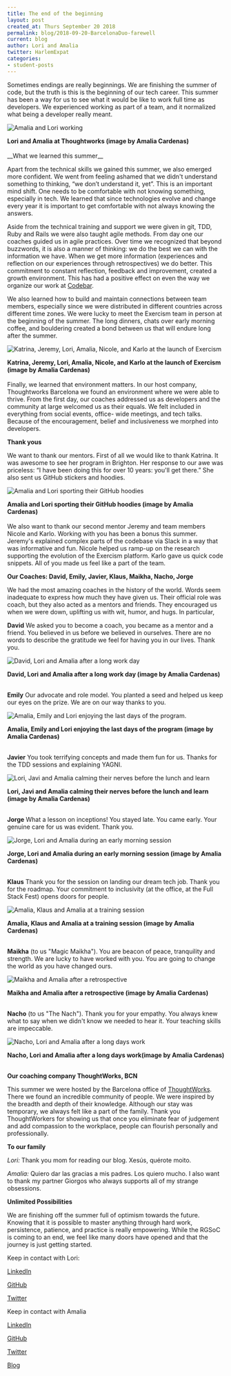 ```yaml
---
title: The end of the beginning
layout: post
created_at: Thurs September 20 2018
permalink: blog/2018-09-20-BarcelonaDuo-farewell
current: blog
author: Lori and Amalia
twitter: HarlemExpat
categories:
- student-posts
---
```

Sometimes endings are really beginnings. We are finishing the summer of code, but the truth is this is the beginning of our tech career. This summer has been a way for us to see what it would be like to work full time as developers. We experienced working as part of a team, and it normalized what being a developer really meant.

![Amalia and Lori working](/img/blog/2018/BarcelonaDuo7.jpg)
<div class="image-credits"><b>Lori and Amalia at Thoughtworks (image by Amalia Cardenas)</b></div>
<br>
__What we learned this summer__


Apart from the technical skills we gained this summer, we also emerged more confident.  We went from feeling ashamed that we didn't understand something to thinking, “we don’t understand it, yet”. This is an important mind shift. One needs to be comfortable with not knowing something, especially in tech. We learned that since technologies evolve and change every year it is important to get comfortable with not always knowing the answers.

Aside from the technical training and support we were given in git, TDD, Ruby and Rails we were also taught agile methods. From day one our coaches guided us in agile practices. Over time we recognized that beyond buzzwords, it is also a manner of thinking: we do the best we can with the information we have. When we get more information (experiences and reflection on our experiences through retrospectives) we do better.  This commitment to constant reflection, feedback and improvement, created a growth environment. This has had a positive effect on even the way we organize our work at [Codebar](https://codebar.io/).

We also learned how to build and maintain connections between team members, especially since we were distributed in different countries across different time zones.  We were lucky to meet the Exercism team in person at the beginning of the summer. The long dinners, chats over early morning coffee, and bouldering created a bond  between us that will endure long after the summer.    


![Katrina, Jeremy, Lori, Amalia, Nicole, and Karlo at the launch of Exercism](/img/blog/2018/BarcelonaDuo8.jpg)
<div class="image-credits"><b>Katrina, Jeremy, Lori, Amalia, Nicole, and Karlo at the launch of Exercism (image by Amalia Cardenas)</b></div>
<br>
Finally, we learned  that environment matters. In our host company, Thoughtworks Barcelona we found an environment where we were able to thrive. From the first day, our coaches addressed us as developers and the community at large welcomed us as their equals. We felt included in everything from social events, office- wide meetings, and tech talks. Because of the encouragement, belief and inclusiveness we morphed into developers.  


__Thank yous__

We want to thank our mentors.  First of all we would like to thank Katrina. It was awesome to see her program in Brighton. Her response to our awe was priceless: “I have been doing this for over 10 years: you'll get there.” She also sent us GitHub stickers and hoodies.

![Amalia and Lori sporting their GitHub hoodies](/img/blog/2018/BarcelonaDuo9.jpg)
<div class="image-credits"><b>Amalia and Lori sporting their GitHub hoodies (image by Amalia Cardenas)</b></div>
<br>
We also want to thank our second mentor Jeremy and team members Nicole and Karlo.  Working with you has been a bonus this summer.  Jeremy's explained complex parts of the codebase via Slack in a way that was informative and fun. Nicole helped us ramp-up on the research supporting the evolution of the Exercism platform. Karlo gave us quick code snippets. All of you made us feel like a part of the team.


__Our Coaches: David, Emily, Javier, Klaus, Maikha, Nacho, Jorge__


We had the most amazing coaches in the history of the world. Words seem inadequate to express how much they have given us. Their official role was coach, but they also acted as a mentors and friends. They encouraged us when we were down, uplifting us with wit, humor, and hugs. In particular,   

__David__ We asked you to become a coach, you became as a mentor and a friend. You believed in us before we believed in ourselves. There are no words to describe the gratitude we feel for having you in our lives. Thank you.

![David, Lori and Amalia after a long work day](/img/blog/2018/BarcelonaDuo10.jpg)
<div class="image-credits"><b>David, Lori and Amalia after a long work day (image by Amalia Cardenas)</b></div>
<br>

__Emily__ Our advocate and role model. You planted a seed and helped us keep our eyes on the prize. We are on our way thanks to you.

![Amalia, Emily and Lori enjoying the last days of the program.  ](/img/blog/2018/BarcelonaDuo16.jpg)
<div class="image-credits"><b>Amalia, Emily and Lori enjoying the last days of the program (image by Amalia Cardenas)</b></div>
<br>


__Javier__ You took terrifying concepts and made them fun for us. Thanks for the TDD sessions and explaining YAGNI.

![Lori, Javi and Amalia calming their nerves before the lunch and learn](/img/blog/2018/BarcelonaDuo15.jpg)
<div class="image-credits"><b>Lori, Javi and Amalia calming their nerves before the lunch and learn (image by Amalia Cardenas)</b></div>
<br>

__Jorge__ What a lesson on inceptions! You stayed late. You came early. Your genuine care for us was evident. Thank you.

![Jorge, Lori and Amalia during an early morning session](/img/blog/2018/BarcelonaDuo12.jpg)
<div class="image-credits"><b>Jorge, Lori and Amalia during an early morning session (image by Amalia Cardenas)</b></div>
<br>

__Klaus__ Thank you for the session on landing our dream tech job. Thank you for the roadmap. Your commitment to inclusivity (at the office, at the Full Stack Fest) opens doors for people.

![Amalia, Klaus and Amalia at a training session](/img/blog/2018/BarcelonaDuo11.jpg)
<div class="image-credits"><b>Amalia, Klaus and Amalia at a training session (image by Amalia Cardenas)</b></div>
<br>

__Maikha__ (to us "Magic Maikha"). You are beacon of peace, tranquility and strength. We are lucky to have worked with you. You are going to change the world as you have changed ours.

![Maikha and Amalia after a retrospective](/img/blog/2018/BarcelonaDuo13.jpg)
<div class="image-credits"><b>Maikha and Amalia after a retrospective (image by Amalia Cardenas)</b></div>
<br>

__Nacho__ (to us "The Nach"). Thank you for your empathy. You always knew what to say when we didn't know we needed to hear it. Your teaching skills are impeccable.  

![Nacho, Lori and Amalia after a long days work](/img/blog/2018/BarcelonaDuo14.jpg)
<div class="image-credits"><b>Nacho, Lori and Amalia after a long days work(image by Amalia Cardenas)</b></div>
<br>


__Our coaching company ThoughtWorks, BCN__


This summer we were hosted by the Barcelona office of [ThoughtWorks](https://www.thoughtworks.com/locations/barcelona).  There we found an incredible community of people. We were inspired by the breadth and depth of their knowledge. Although our stay was temporary, we always felt like a part of the family.  Thank you ThoughtWorkers for showing us that once you eliminate fear of judgement and add compassion to the workplace, people can flourish personally and professionally.

__To our family__

_Lori:_ Thank you mom for reading our blog. Xesús, quérote moito.

_Amalia:_ Quiero dar las gracias a mis padres. Los quiero mucho. I also want to thank my partner Giorgos who always supports all of my strange obsessions.

__Unlimited Possibilities__

We are finishing off the summer full of optimism towards the future. Knowing that it is possible to master anything through hard work, persistence, patience, and practice is really empowering. While the RGSoC is coming to an end, we feel like many doors have opened and that the journey is just getting started.

Keep in contact with Lori:

[LinkedIn](https://www.linkedin.com/in/lori-king-81b729110/)

[GitHub](https://github.com/loriking)

[Twitter](https://twitter.com/HarlemExpat)


Keep in contact with Amalia

[LinkedIn](https://www.linkedin.com/in/amaliacardenas/)

[GitHub](https://github.com/amaliacardenas)

[Twitter](https://twitter.com/anybodycancode1)

[Blog](http://www.anybodycancode.com/)
